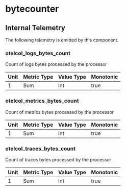 [comment]: <> (Code generated by mdatagen. DO NOT EDIT.)

# bytecounter

## Internal Telemetry

The following telemetry is emitted by this component.

### otelcol_logs_bytes_count

Count of logs bytes processed by the processor

| Unit | Metric Type | Value Type | Monotonic |
| ---- | ----------- | ---------- | --------- |
| 1 | Sum | Int | true |

### otelcol_metrics_bytes_count

Count of metrics bytes processed by the processor

| Unit | Metric Type | Value Type | Monotonic |
| ---- | ----------- | ---------- | --------- |
| 1 | Sum | Int | true |

### otelcol_traces_bytes_count

Count of traces bytes processed by the processor

| Unit | Metric Type | Value Type | Monotonic |
| ---- | ----------- | ---------- | --------- |
| 1 | Sum | Int | true |
